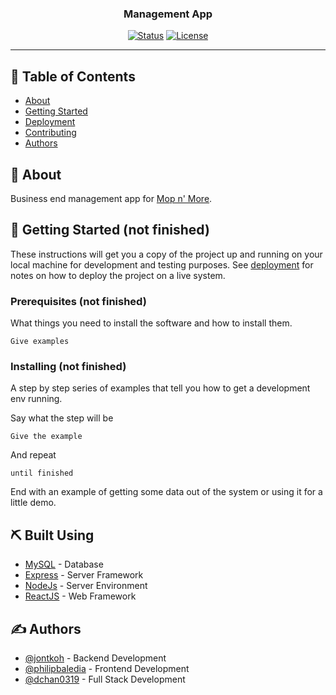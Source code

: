 <h3 align="center">Management App</h3>

<div align="center">

[![Status](https://img.shields.io/badge/status-active-success.svg)]()
[![License](https://img.shields.io/badge/license-MIT-blue.svg)](/LICENSE)

</div>

---

## 📝 Table of Contents

- [About](#about)
- [Getting Started](#getting_started)
- [Deployment](#deployment)
- [Contributing](../CONTRIBUTING.md)
- [Authors](#authors)

## 🧐 About <a name = "about"></a>

Business end management app for [Mop n' More](https://mopnmore.ca/). 

## 🏁 Getting Started <a name = "getting_started"></a> (not finished)

These instructions will get you a copy of the project up and running on your local machine for development and testing purposes. See [deployment](#deployment) for notes on how to deploy the project on a live system.

### Prerequisites (not finished)

What things you need to install the software and how to install them.

```
Give examples
```

### Installing (not finished)

A step by step series of examples that tell you how to get a development env running.

Say what the step will be

```
Give the example
```

And repeat

```
until finished
```

End with an example of getting some data out of the system or using it for a little demo.

## ⛏️ Built Using <a name = "built_using"></a>

- [MySQL](https://www.mysql.com/) - Database
- [Express](https://expressjs.com/) - Server Framework
- [NodeJs](https://nodejs.org/en/) - Server Environment
- [ReactJS](https://reactjs.org/) - Web Framework

## ✍️ Authors <a name = "authors"></a>

- [@jontkoh](https://github.com/jontkoh) - Backend Development 
- [@philipbaledia](https://github.com/philipbaledia) - Frontend Development 
- [@dchan0319](https://github.com/DChan0319) - Full Stack Development
